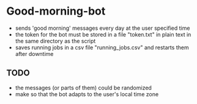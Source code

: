 # Good-morning-bot
- sends 'good morning' messages every day at the user specified time
- the token for the bot must be stored in a file "token.txt" in plain text in the same directory as the script
- saves running jobs in a csv file "running_jobs.csv" and restarts them after downtime
## TODO 
- the messages (or parts of them) could be randomized
- make so that the bot adapts to the user's local time zone
